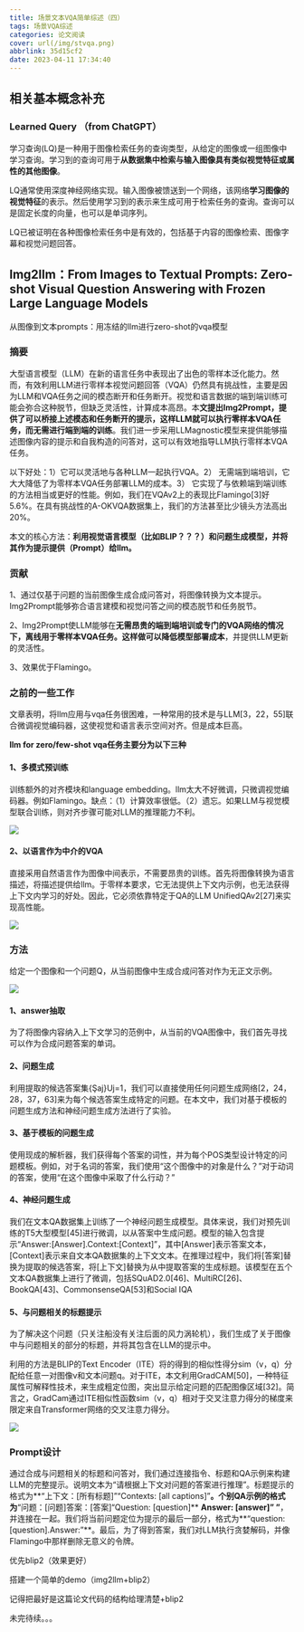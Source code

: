 ```yaml
---
title: 场景文本VQA简单综述（四）
tags: 场景VQA综述
categories: 论文阅读
cover: url(/img/stvqa.png)
abbrlink: 35d15cf2
date: 2023-04-11 17:34:40
---
```


## 相关基本概念补充

### Learned Query （from ChatGPT）

学习查询(LQ)是一种用于图像检索任务的查询类型，从给定的图像或一组图像中学习查询。学习到的查询可用于**从数据集中检索与输入图像具有类似视觉特征或属性的其他图像**。

LQ通常使用深度神经网络实现。输入图像被馈送到一个网络，该网络**学习图像的视觉特征**的表示。然后使用学习到的表示来生成可用于检索任务的查询。查询可以是固定长度的向量，也可以是单词序列。

LQ已被证明在各种图像检索任务中是有效的，包括基于内容的图像检索、图像字幕和视觉问题回答。



## lmg2llm：From Images to Textual Prompts: Zero-shot Visual Question Answering with Frozen Large Language Models

从图像到文本prompts：用冻结的llm进行zero-shot的vqa模型

### 摘要

大型语言模型（LLM）在新的语言任务中表现出了出色的零样本泛化能力。然而，有效利用LLM进行零样本视觉问题回答（VQA）仍然具有挑战性，主要是因为LLM和VQA任务之间的模态断开和任务断开。视觉和语言数据的端到端训练可能会弥合这种脱节，但缺乏灵活性，计算成本高昂。本**文提出Img2Prompt，提供了可以桥接上述模态和任务断开的提示，这样LLM就可以执行零样本VQA任务，而无需进行端到端的训练**。我们进一步采用LLMagnostic模型来提供能够描述图像内容的提示和自我构造的问答对，这可以有效地指导LLM执行零样本VQA任务。

以下好处：1）它可以灵活地与各种LLM一起执行VQA。2） 无需端到端培训，它大大降低了为零样本VQA任务部署LLM的成本。3）  它实现了与依赖端到端训练的方法相当或更好的性能。例如，我们在VQAv2上的表现比Flamingo[3]好5.6%。在具有挑战性的A-OKVQA数据集上，我们的方法甚至比少镜头方法高出20%。

本文的核心方法：**利用视觉语言模型（比如BLIP？？？）和问题生成模型，并将其作为提示提供（Prompt）给llm。**



### 贡献

1、通过仅基于问题的当前图像生成合成问答对，将图像转换为文本提示。Img2Prompt能够弥合语言建模和视觉问答之间的模态脱节和任务脱节。

2、Img2Prompt使LLM能够在**无需昂贵的端到端培训或专门的VQA网络的情况下，离线用于零样本VQA任务。这样做可以降低模型部署成本**，并提供LLM更新的灵活性。

3、效果优于Flamingo。

### 之前的一些工作

文章表明，将llm应用与vqa任务很困难，一种常用的技术是与LLM[3，22，55]联合微调视觉编码器，这使视觉和语言表示空间对齐。但是成本巨高。

**llm for zero/few-shot vqa任务主要分为以下三种**

#### 1、多模式预训练

训练额外的对齐模块和language embedding。llm太大不好微调，只微调视觉编码器。例如Flamingo。缺点：（1）计算效率很低。（2）遗忘。如果LLM与视觉模型联合训练，则对齐步骤可能对LLM的推理能力不利。

![](/img/img2llm-1-1.png)



#### 2、以语言作为中介的VQA

直接采用自然语言作为图像中间表示，不需要昂贵的训练。首先将图像转换为语言描述，将描述提供给llm。于零样本要求，它无法提供上下文内示例，也无法获得上下文内学习的好处。因此，它必须依靠特定于QA的LLM UnifiedQAv2[27]来实现高性能。

![](/img/img2llm-1-2.png)

### 方法

给定一个图像和一个问题Q，从当前图像中生成合成问答对作为无正文示例。

![](/img/img2llm-1-3.png)

#### 1、answer抽取

为了将图像内容纳入上下文学习的范例中，从当前的VQA图像中，我们首先寻找可以作为合成问题答案的单词。

#### 2、问题生成

利用提取的候选答案集{Şaj}Uj=1，我们可以直接使用任何问题生成网络[2，24，28，37，63]来为每个候选答案生成特定的问题。在本文中，我们对基于模板的问题生成方法和神经问题生成方法进行了实验。

#### 3、基于模板的问题生成

使用现成的解析器，我们获得每个答案的词性，并为每个POS类型设计特定的问题模板。例如，对于名词的答案，我们使用“这个图像中的对象是什么？”对于动词的答案，使用“在这个图像中采取了什么行动？”

#### 4、神经问题生成

我们在文本QA数据集上训练了一个神经问题生成模型。具体来说，我们对预先训练的T5大型模型[45]进行微调，以从答案中生成问题。模型的输入包含提示“Answer:[Answer].Context:[Context]”，其中[Answer]表示答案文本，[Context]表示来自文本QA数据集的上下文文本。在推理过程中，我们将[答案]替换为提取的候选答案，将[上下文]替换为从中提取答案的生成标题。该模型在五个文本QA数据集上进行了微调，包括SQuAD2.0[46]、MultiRC[26]、BookQA[43]、CommonsenseQA[53]和Social  IQA

#### 5、与问题相关的标题提示

为了解决这个问题（只关注船没有关注后面的风力涡轮机），我们生成了关于图像中与问题相关的部分的标题，并将其包含在LLM的提示中。 

利用的方法是BLIP的Text Encoder（ITE）将的得到的相似性得分sim（v，q）分配给任意一对图像v和文本问题q。对于ITE，本文利用GradCAM[50]，一种特征属性可解释性技术，来生成粗定位图，突出显示给定问题的匹配图像区域[32]。简言之，GradCam通过ITE相似性函数sim（v，q）相对于交叉注意力得分的梯度来限定来自Transformer网络的交叉注意力得分。

![](/img/img2llm-2.png)

### Prompt设计

通过合成与问题相关的标题和问答对，我们通过连接指令、标题和QA示例来构建LLM的完整提示。说明文本为“请根据上下文对问题的答案进行推理”。标题提示的格式为**“上下文：[所有标题]”“Contexts: [all captions]”**。个别QA示例的格式为**“问题：[问题]答案：[答案]“Question: [question]**
**Answer: [answer]” ”**，并连接在一起。我们将当前问题定位为提示的最后一部分，格式为**“question:[question].Answer:”**。最后，为了得到答案，我们对LLM执行贪婪解码，并像Flamingo中那样删除无意义的令牌。



优先blip2（效果更好）

搭建一个简单的demo（img2llm+blip2）

记得把最好是这篇论文代码的结构给理清楚+blip2

未完待续。。。

